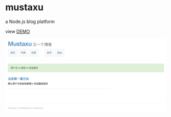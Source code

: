 # mustaxu

a Node.js blog platform

view [DEMO](https://mustaxu.herokuapp.com)

![](README/screenshot.jpg)